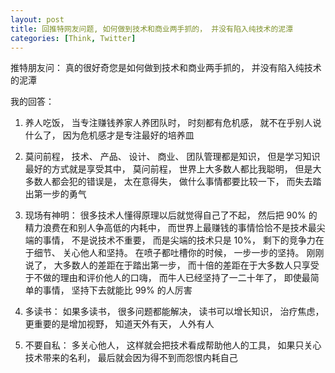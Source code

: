 ```yaml
---
layout: post
title: 回推特网友问题, 如何做到技术和商业两手抓的， 并没有陷入纯技术的泥潭
categories: [Think, Twitter]
---
```


推特朋友问： 真的很好奇您是如何做到技术和商业两手抓的， 并没有陷入纯技术的泥潭

我的回答： 

1. 养人吃饭， 当专注赚钱养家人养团队时， 时刻都有危机感， 就不在乎别人说什么了， 因为危机感才是专注最好的培养皿

2. 莫问前程， 技术、 产品、 设计、 商业、 团队管理都是知识， 但是学习知识最好的方式就是享受其中， 莫问前程， 世界上大多数人都比我聪明， 但是大多数人都会犯的错误是， 太在意得失， 做什么事情都要比较一下， 而失去踏出第一步的勇气

3. 现场有神明： 很多技术人懂得原理以后就觉得自己了不起， 然后把 90% 的精力浪费在和别人争高低的内耗中， 而世界上最赚钱的事情恰恰不是技术最尖端的事情， 不是说技术不重要， 而是尖端的技术只是 10%， 剩下的竞争力在于细节、 关心他人和坚持。 在喷子都吐槽你的时候， 一步一步的坚持。 刚刚说了， 大多数人的差距在于踏出第一步， 而十倍的差距在于大多数人只享受于不做的理由和评价他人的口嗨， 而牛人已经坚持了一二十年了， 即使最简单的事情， 坚持下去就能比 99% 的人厉害

4. 多读书： 如果多读书， 很多问题都能解决， 读书可以增长知识， 治疗焦虑， 更重要的是增加视野， 知道天外有天， 人外有人

5. 不要自私： 多关心他人， 这样就会把技术看成帮助他人的工具， 如果只关心技术带来的名利， 最后就会因为得不到而怨恨内耗自己
